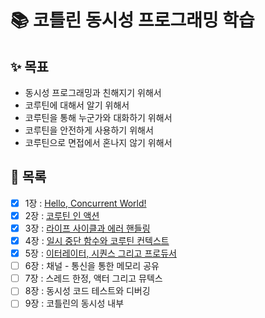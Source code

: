 # 📚 코틀린 동시성 프로그래밍 학습

## ✨ 목표

- 동시성 프로그래밍과 친해지기 위해서
- 코루틴에 대해서 알기 위해서
- 코루틴을 통해 누군가와 대화하기 위해서
- 코루틴을 안전하게 사용하기 위해서
- 코루틴으로 면접에서 혼나지 않기 위해서

## 🚀 목록

- [x] 1장 : [Hello, Concurrent World!](01장/Hello,%20Concurrent%20World!.md)
- [x] 2장 : [코루틴 인 액션](02장/코루틴%20인%20액션.md)
- [x] 3장 : [라이프 사이클과 에러 핸들링](03장/라이프%20사이클과%20에러%20핸들링.md)
- [x] 4장 : [일시 중단 함수와 코루틴 컨텍스트](04장/일시%20중단%20함수와%20코루틴%20컨텍스트.md)
- [x] 5장 : [이터레이터, 시퀀스 그리고 프로듀서](05장/이터레이터,%20시퀀스%20그리고%20프로듀서.md)
- [ ] 6장 : 채널 - 통신을 통한 메모리 공유
- [ ] 7장 : 스레드 한정, 액터 그리고 뮤텍스
- [ ] 8장 : 동시성 코드 테스트와 디버깅
- [ ] 9장 : 코틀린의 동시성 내부
